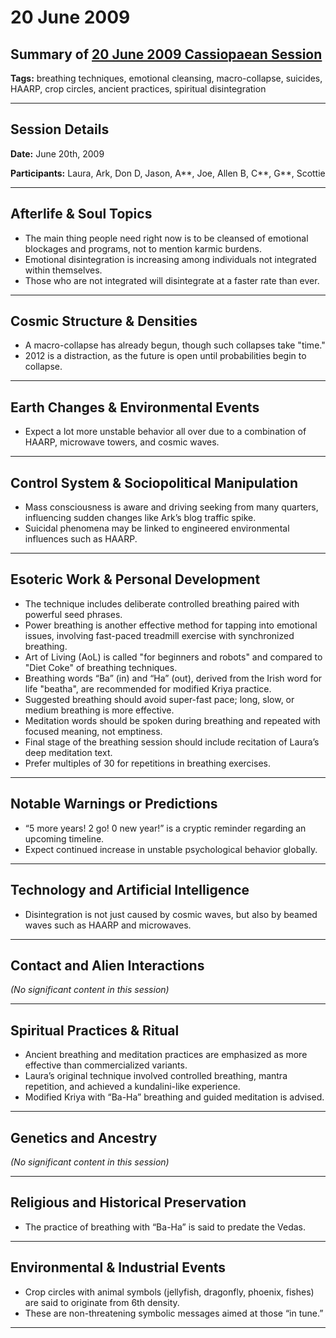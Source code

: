 # 20 June 2009

## Summary of [20 June 2009 Cassiopaean Session](https://cassiopaea.org/forum/threads/session-20-june-2009.12737/)

**Tags:** breathing techniques, emotional cleansing, macro-collapse, suicides, HAARP, crop circles, ancient practices, spiritual disintegration

---

## Session Details

**Date:** June 20th, 2009

**Participants:** Laura, Ark, Don D, Jason, A**, Joe, Allen B, C**, G**, Scottie

---

## Afterlife & Soul Topics

- The main thing people need right now is to be cleansed of emotional blockages and programs, not to mention karmic burdens.
- Emotional disintegration is increasing among individuals not integrated within themselves.
- Those who are not integrated will disintegrate at a faster rate than ever.

---

## Cosmic Structure & Densities

- A macro-collapse has already begun, though such collapses take "time."
- 2012 is a distraction, as the future is open until probabilities begin to collapse.

---

## Earth Changes & Environmental Events

- Expect a lot more unstable behavior all over due to a combination of HAARP, microwave towers, and cosmic waves.

---

## Control System & Sociopolitical Manipulation

- Mass consciousness is aware and driving seeking from many quarters, influencing sudden changes like Ark’s blog traffic spike.
- Suicidal phenomena may be linked to engineered environmental influences such as HAARP.

---

## Esoteric Work & Personal Development

- The technique includes deliberate controlled breathing paired with powerful seed phrases.
- Power breathing is another effective method for tapping into emotional issues, involving fast-paced treadmill exercise with synchronized breathing.
- Art of Living (AoL) is called "for beginners and robots" and compared to "Diet Coke" of breathing techniques.
- Breathing words “Ba” (in) and “Ha” (out), derived from the Irish word for life "beatha", are recommended for modified Kriya practice.
- Suggested breathing should avoid super-fast pace; long, slow, or medium breathing is more effective.
- Meditation words should be spoken during breathing and repeated with focused meaning, not emptiness.
- Final stage of the breathing session should include recitation of Laura’s deep meditation text.
- Prefer multiples of 30 for repetitions in breathing exercises.

---

## Notable Warnings or Predictions

- “5 more years! 2 go! 0 new year!” is a cryptic reminder regarding an upcoming timeline.
- Expect continued increase in unstable psychological behavior globally.

---

## Technology and Artificial Intelligence

- Disintegration is not just caused by cosmic waves, but also by beamed waves such as HAARP and microwaves.

---

## Contact and Alien Interactions

*(No significant content in this session)*

---

## Spiritual Practices & Ritual

- Ancient breathing and meditation practices are emphasized as more effective than commercialized variants.
- Laura’s original technique involved controlled breathing, mantra repetition, and achieved a kundalini-like experience.
- Modified Kriya with “Ba-Ha” breathing and guided meditation is advised.

---

## Genetics and Ancestry

*(No significant content in this session)*

---

## Religious and Historical Preservation

- The practice of breathing with “Ba-Ha” is said to predate the Vedas.

---

## Environmental & Industrial Events

- Crop circles with animal symbols (jellyfish, dragonfly, phoenix, fishes) are said to originate from 6th density.
- These are non-threatening symbolic messages aimed at those “in tune.”

---

